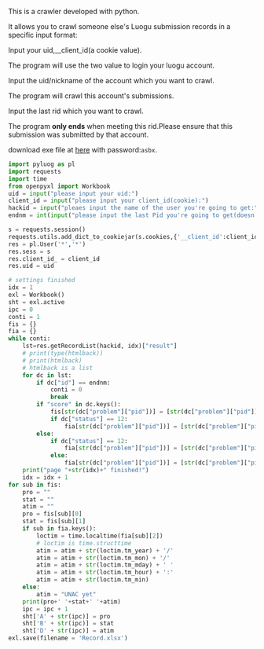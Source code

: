 This is a crawler developed with python.

It allows you to crawl someone else's Luogu submission records in a specific input format:

Input your uid,__client_id(a cookie value).

The program will use the two value to login your luogu account.

Input the uid/nickname of the account which you want to crawl.

The program will crawl this account's submissions.

Input the last rid which you want to crawl.

The program **only ends** when meeting this rid.Please ensure that this submission was submitted by that account.

download exe file at [here](https://wwhy.lanzouq.com/iG25i2nopoji) with password:`asbx`.

```python
import pyluog as pl
import requests
import time
from openpyxl import Workbook
uid = input("please input your uid:")
client_id = input("please input your client_id(cookie):")
hackid = input("pleaes input the name of the user you're going to get:")
endnm = int(input("please input the last Pid you're going to get(doesn't include):"))

s = requests.session()
requests.utils.add_dict_to_cookiejar(s.cookies,{'__client_id':client_id,'_uid':str(uid)})
res = pl.User('*','*')
res.sess = s
res.client_id_ = client_id
res.uid = uid

# settings finished
idx = 1
exl = Workbook()
sht = exl.active
ipc = 0
conti = 1
fis = {}
fia = {}
while conti:
    lst=res.getRecordList(hackid, idx)["result"]
    # print(type(htmlback))
    # print(htmlback)
    # htmlback is a list
    for dc in lst:
        if dc["id"] == endnm:
            conti = 0
            break
        if "score" in dc.keys():
            fis[str(dc["problem"]["pid"])] = [str(dc["problem"]["pid"])+' '+dc["problem"]["title"], str(dc["score"])+'/'+str(dc["problem"]["fullScore"]), dc["submitTime"]]
            if dc["status"] == 12:
                fia[str(dc["problem"]["pid"])] = [str(dc["problem"]["pid"])+' '+dc["problem"]["title"], str(dc["score"])+'/'+str(dc["problem"]["fullScore"]), dc["submitTime"]]
        else:
            if dc["status"] == 12:
                fia[str(dc["problem"]["pid"])] = [str(dc["problem"]["pid"])+' '+dc["problem"]["title"], "AC/AC", dc["submitTime"]]
            else:
                fia[str(dc["problem"]["pid"])] = [str(dc["problem"]["pid"])+' '+dc["problem"]["title"], "UNAC/AC", dc["submitTime"]]
    print("page "+str(idx)+" finished!")
    idx = idx + 1
for sub in fis:
    pro = ""
    stat = ""
    atim = ""
    pro = fis[sub][0]
    stat = fis[sub][1]
    if sub in fia.keys():
        loctim = time.localtime(fia[sub][2])
        # loctim is time.structtime
        atim = atim + str(loctim.tm_year) + '/'
        atim = atim + str(loctim.tm_mon) + '/'
        atim = atim + str(loctim.tm_mday) + ' '
        atim = atim + str(loctim.tm_hour) + ':'
        atim = atim + str(loctim.tm_min)
    else:
        atim = "UNAC yet"
    print(pro+' '+stat+' '+atim)
    ipc = ipc + 1
    sht['A' + str(ipc)] = pro
    sht['B' + str(ipc)] = stat
    sht['D' + str(ipc)] = atim
exl.save(filename = 'Record.xlsx')
```
